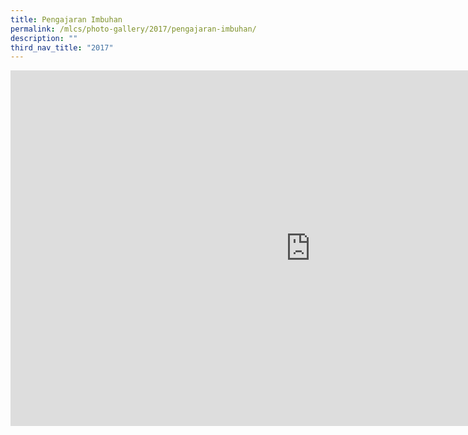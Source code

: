 ```yaml
---
title: Pengajaran Imbuhan
permalink: /mlcs/photo-gallery/2017/pengajaran-imbuhan/
description: ""
third_nav_title: "2017"
---
```

<iframe allowfullscreen="true" height="569" width="960" frameborder="0" src="https://docs.google.com/presentation/d/e/2PACX-1vSKd0BrdIiRVFywMhvRSDkcr3IvaKKDDFCCg1soo3K7-2MlcZwQFeAgcCdPZB2-_7vVmpuoGFLAoxer/embed?start=false&amp;loop=false&amp;delayms=3000"></iframe>